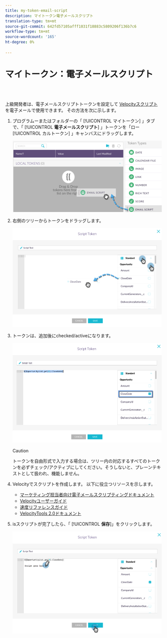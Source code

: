 ```yaml
---
title: my-token-email-script
description: マイトークン電子メールスクリプト
translation-type: tm+mt
source-git-commit: 642fd57105afff1031f18883c5809206f136b7c6
workflow-type: tm+mt
source-wordcount: '165'
ht-degree: 0%

---
```



# マイトークン：電子メールスクリプト

<br> 

上級開発者は、電子メールスクリプトトークンを設定して [Velocityスクリプト](http://velocity.apache.org/engine/1.7/user-guide.html) を電子メールで使用できます。 その方法を次に示します。

1. プログラムーまたはフォルダーの「 [!UICONTROL マイトークン] 」タブで、「 [!UICONTROL **電子メールスクリプト**] 」トークンを「ロー [!UICONTROL カルトークン] 」キャンバスにドラッグします。

   ![イメージ1](/help/sky/assets/my-tokens/my-token-email-script/my-token-email-script-1.png)

1. 右側のツリーからトークンをドラッグします。

   ![イメージ2](/help/sky/assets/my-tokens/my-token-email-script/my-token-email-script-2.png)

1. トークンは、追加後にchecked/activeになります。

   ![イメージ3](/help/sky/assets/my-tokens/my-token-email-script/my-token-email-script-3.png)

   >[!CAUTION]
   >
   >トークンを自由形式で入力する場合は、ツリー内の対応するすべてのトークンを必ずチェック/アクティブにしてください。そうしないと、プレーンテキストとして扱われ、機能しません。

1. Velocityでスクリプトを作成します。 以下に役立つリソースを示します。

   * [マーケティング担当者向け電子メールスクリプティングドキュメント](http://developers.marketo.com/email-scripting/)
   * [Velocityユーザーガイド](http://velocity.apache.org/engine/devel/user-guide.html)
   * [速度リファレンスガイド](http://velocity.apache.org/engine/devel/vtl-reference-guide.html)
   * [VelocityTools 2.0ドキュメント](http://velocity.apache.org/tools/releases/2.0/javadoc/index.html)

1. isスクリプトが完了したら、「 [!UICONTROL **保存**]」をクリックします。

   ![画像4](/help/sky/assets/my-tokens/my-token-email-script/my-token-email-script-4.png)
